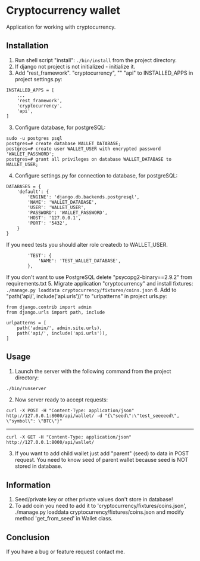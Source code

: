 # Cryptocurrency wallet
Application for working with cryptocurrency.

## Installation
1. Run shell script "install": ```./bin/install``` from the project directory.
2. If django not project is not initialized - initialize it.
3. Add "rest_framework".
"cryptocurrency", ""
"api" to INSTALLED_APPS in project settings.py: 
```
INSTALLED_APPS = [
    ...
    'rest_framework',
    'cryptocurrency',
    'api',
]
```
3. Configure database, for postgreSQL:

```
sudo -u postgres psql
postgres=# create database WALLET_DATABASE;
postgres=# create user WALLET_USER with encrypted password 'WALLET_PASSWORD';
postgres=# grant all privileges on database WALLET_DATABASE to WALLET_USER;
```
4. Configure settings.py for connection to database, for postgreSQL:
```
DATABASES = {
    'default': {
        'ENGINE': 'django.db.backends.postgresql',
        'NAME': 'WALLET_DATABASE',
        'USER': 'WALLET_USER',
        'PASSWORD': 'WALLET_PASSWORD',
        'HOST': '127.0.0.1',
        'PORT': '5432',
    }
}
```
If you need tests you should alter role createdb to WALLET_USER.

```
        'TEST': {
            'NAME': 'TEST_WALLET_DATABASE',
        },
```

If you don't want to use PostgreSQL delete "psycopg2-binary==2.9.2" from requirements.txt
5. Migrate application "cryptocurrency" and
install fixtures: ```./manage.py loaddata cryptocurrency/fixtures/coins.json```
6. Add to "path('api/', include('api.urls'))" to "urlpatterns" in project urls.py:
```
from django.contrib import admin
from django.urls import path, include

urlpatterns = [
    path('admin/', admin.site.urls),
    path('api/', include('api.urls')),
]
```
## Usage
1. Launch the server with the following command from the project directory:
```bash
./bin/runserver
```
2. Now server ready to accept requests:

 ```curl -X POST -H "Content-Type: application/json" http://127.0.0.1:8000/api/wallet/ -d "{\"seed\":\"test_seeeeed\", \"symbol\": \"BTC\"}"```

---

```curl -X GET -H "Content-Type: application/json" http://127.0.0.1:8000/api/wallet/```

3. If you want to add child wallet just add "parent" (seed) to
data in POST request.
You need to know seed of parent wallet because seed is NOT stored in database.

## Information
1. Seed/private key or other private values don't store in database!
2. To add coin you need to add it to 'cryptocurrency/fixtures/coins.json',
./manage.py loaddata cryptocurrency/fixtures/coins.json and modify method 'get_from_seed'
in Wallet class.
## Conclusion

If you have a bug or feature request contact me.

